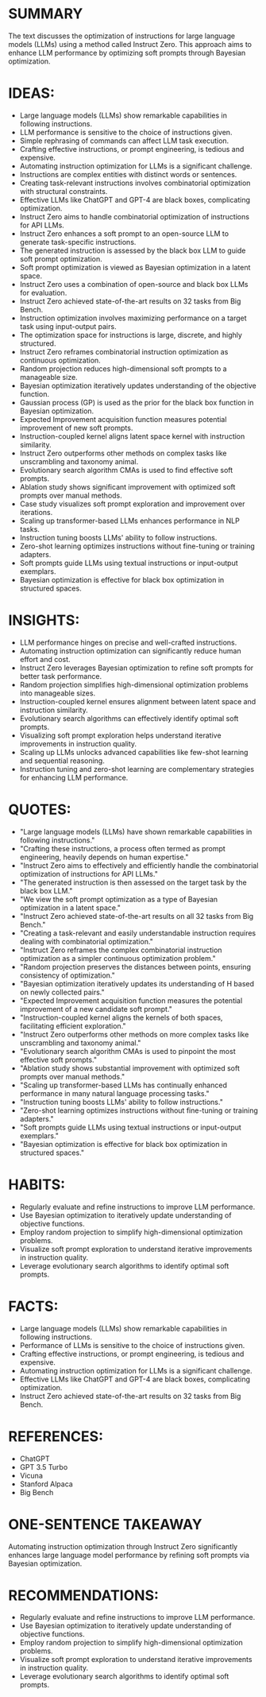 # SUMMARY
The text discusses the optimization of instructions for large language models (LLMs) using a method called Instruct Zero. This approach aims to enhance LLM performance by optimizing soft prompts through Bayesian optimization.

# IDEAS:
- Large language models (LLMs) show remarkable capabilities in following instructions.
- LLM performance is sensitive to the choice of instructions given.
- Simple rephrasing of commands can affect LLM task execution.
- Crafting effective instructions, or prompt engineering, is tedious and expensive.
- Automating instruction optimization for LLMs is a significant challenge.
- Instructions are complex entities with distinct words or sentences.
- Creating task-relevant instructions involves combinatorial optimization with structural constraints.
- Effective LLMs like ChatGPT and GPT-4 are black boxes, complicating optimization.
- Instruct Zero aims to handle combinatorial optimization of instructions for API LLMs.
- Instruct Zero enhances a soft prompt to an open-source LLM to generate task-specific instructions.
- The generated instruction is assessed by the black box LLM to guide soft prompt optimization.
- Soft prompt optimization is viewed as Bayesian optimization in a latent space.
- Instruct Zero uses a combination of open-source and black box LLMs for evaluation.
- Instruct Zero achieved state-of-the-art results on 32 tasks from Big Bench.
- Instruction optimization involves maximizing performance on a target task using input-output pairs.
- The optimization space for instructions is large, discrete, and highly structured.
- Instruct Zero reframes combinatorial instruction optimization as continuous optimization.
- Random projection reduces high-dimensional soft prompts to a manageable size.
- Bayesian optimization iteratively updates understanding of the objective function.
- Gaussian process (GP) is used as the prior for the black box function in Bayesian optimization.
- Expected Improvement acquisition function measures potential improvement of new soft prompts.
- Instruction-coupled kernel aligns latent space kernel with instruction similarity.
- Instruct Zero outperforms other methods on complex tasks like unscrambling and taxonomy animal.
- Evolutionary search algorithm CMAs is used to find effective soft prompts.
- Ablation study shows significant improvement with optimized soft prompts over manual methods.
- Case study visualizes soft prompt exploration and improvement over iterations.
- Scaling up transformer-based LLMs enhances performance in NLP tasks.
- Instruction tuning boosts LLMs' ability to follow instructions.
- Zero-shot learning optimizes instructions without fine-tuning or training adapters.
- Soft prompts guide LLMs using textual instructions or input-output exemplars.
- Bayesian optimization is effective for black box optimization in structured spaces.

# INSIGHTS:
- LLM performance hinges on precise and well-crafted instructions.
- Automating instruction optimization can significantly reduce human effort and cost.
- Instruct Zero leverages Bayesian optimization to refine soft prompts for better task performance.
- Random projection simplifies high-dimensional optimization problems into manageable sizes.
- Instruction-coupled kernel ensures alignment between latent space and instruction similarity.
- Evolutionary search algorithms can effectively identify optimal soft prompts.
- Visualizing soft prompt exploration helps understand iterative improvements in instruction quality.
- Scaling up LLMs unlocks advanced capabilities like few-shot learning and sequential reasoning.
- Instruction tuning and zero-shot learning are complementary strategies for enhancing LLM performance.

# QUOTES:
- "Large language models (LLMs) have shown remarkable capabilities in following instructions."
- "Crafting these instructions, a process often termed as prompt engineering, heavily depends on human expertise."
- "Instruct Zero aims to effectively and efficiently handle the combinatorial optimization of instructions for API LLMs."
- "The generated instruction is then assessed on the target task by the black box LLM."
- "We view the soft prompt optimization as a type of Bayesian optimization in a latent space."
- "Instruct Zero achieved state-of-the-art results on all 32 tasks from Big Bench."
- "Creating a task-relevant and easily understandable instruction requires dealing with combinatorial optimization."
- "Instruct Zero reframes the complex combinatorial instruction optimization as a simpler continuous optimization problem."
- "Random projection preserves the distances between points, ensuring consistency of optimization."
- "Bayesian optimization iteratively updates its understanding of H based on newly collected pairs."
- "Expected Improvement acquisition function measures the potential improvement of a new candidate soft prompt."
- "Instruction-coupled kernel aligns the kernels of both spaces, facilitating efficient exploration."
- "Instruct Zero outperforms other methods on more complex tasks like unscrambling and taxonomy animal."
- "Evolutionary search algorithm CMAs is used to pinpoint the most effective soft prompts."
- "Ablation study shows substantial improvement with optimized soft prompts over manual methods."
- "Scaling up transformer-based LLMs has continually enhanced performance in many natural language processing tasks."
- "Instruction tuning boosts LLMs' ability to follow instructions."
- "Zero-shot learning optimizes instructions without fine-tuning or training adapters."
- "Soft prompts guide LLMs using textual instructions or input-output exemplars."
- "Bayesian optimization is effective for black box optimization in structured spaces."

# HABITS:
- Regularly evaluate and refine instructions to improve LLM performance.
- Use Bayesian optimization to iteratively update understanding of objective functions.
- Employ random projection to simplify high-dimensional optimization problems.
- Visualize soft prompt exploration to understand iterative improvements in instruction quality.
- Leverage evolutionary search algorithms to identify optimal soft prompts.

# FACTS:
- Large language models (LLMs) show remarkable capabilities in following instructions.
- Performance of LLMs is sensitive to the choice of instructions given.
- Crafting effective instructions, or prompt engineering, is tedious and expensive.
- Automating instruction optimization for LLMs is a significant challenge.
- Effective LLMs like ChatGPT and GPT-4 are black boxes, complicating optimization.
- Instruct Zero achieved state-of-the-art results on 32 tasks from Big Bench.

# REFERENCES:
- ChatGPT
- GPT 3.5 Turbo
- Vicuna
- Stanford Alpaca
- Big Bench

# ONE-SENTENCE TAKEAWAY
Automating instruction optimization through Instruct Zero significantly enhances large language model performance by refining soft prompts via Bayesian optimization.

# RECOMMENDATIONS:
- Regularly evaluate and refine instructions to improve LLM performance.
- Use Bayesian optimization to iteratively update understanding of objective functions.
- Employ random projection to simplify high-dimensional optimization problems.
- Visualize soft prompt exploration to understand iterative improvements in instruction quality.
- Leverage evolutionary search algorithms to identify optimal soft prompts.